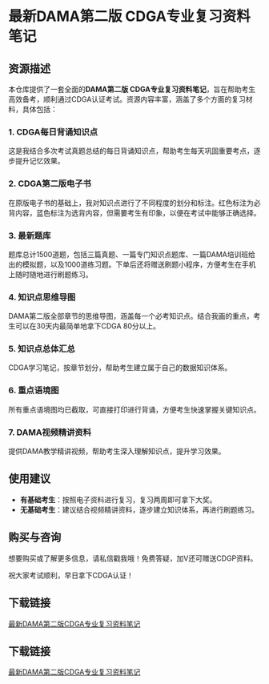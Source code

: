 # 最新DAMA第二版 CDGA专业复习资料笔记

## 资源描述

本仓库提供了一套全面的**DAMA第二版 CDGA专业复习资料笔记**，旨在帮助考生高效备考，顺利通过CDGA认证考试。资源内容丰富，涵盖了多个方面的复习材料，具体包括：

### 1. CDGA每日背诵知识点
这是我结合多次考试真题总结的每日背诵知识点，帮助考生每天巩固重要考点，逐步提升记忆效果。

### 2. CDGA第二版电子书
在原版电子书的基础上，我对知识点进行了不同程度的划分和标注。红色标注为必背内容，蓝色标注为选背内容，但需要考生有印象，以便在考试中能够正确选择。

### 3. 最新题库
题库总计1500道题，包括三篇真题、一篇专门知识点题库、一篇DAMA培训班给出的模拟题，以及1000道练习题。下单后还将赠送刷题小程序，方便考生在手机上随时随地进行刷题练习。

### 4. 知识点思维导图
DAMA第二版全部章节的思维导图，涵盖每一个必考知识点。结合我画的重点，考生可以在30天内最简单地拿下CDGA 80分以上。

### 5. 知识点总体汇总
CDGA学习笔记，按章节划分，帮助考生建立属于自己的数据知识体系。

### 6. 重点语境图
所有重点语境图均已截取，可直接打印进行背诵，方便考生快速掌握关键知识点。

### 7. DAMA视频精讲资料
提供DAMA教学精讲视频，帮助考生深入理解知识点，提升学习效果。

## 使用建议

- **有基础考生**：按照电子资料进行复习，复习两周即可拿下大奖。
- **无基础考生**：建议结合视频精讲资料，逐步建立知识体系，再进行刷题练习。

## 购买与咨询

想要购买或了解更多信息，请私信戳我哦！免费答疑，加V还可赠送CDGP资料。

祝大家考试顺利，早日拿下CDGA认证！

## 下载链接

[最新DAMA第二版CDGA专业复习资料笔记](https://pan.quark.cn/s/7015136d0f99)

## 下载链接

[最新DAMA第二版CDGA专业复习资料笔记](https://pan.quark.cn/s/d3748e71d9c5)